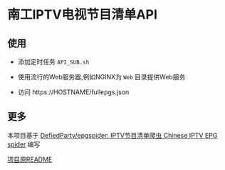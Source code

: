 # 南工IPTV电视节目清单API

## 使用

- 添加定时任务 `API_SUB.sh`

- 使用流行的Web服务器,例如NGINX为 `Web` 目录提供Web服务

- 访问 https://HOSTNAME/fullepgs.json

## 更多

本项目基于 [DefiedParty/epgspider: IPTV节目清单爬虫 Chinese IPTV EPG spider](https://github.com/DefiedParty/epgspider) 编写

[项目原README](README.md.bak)